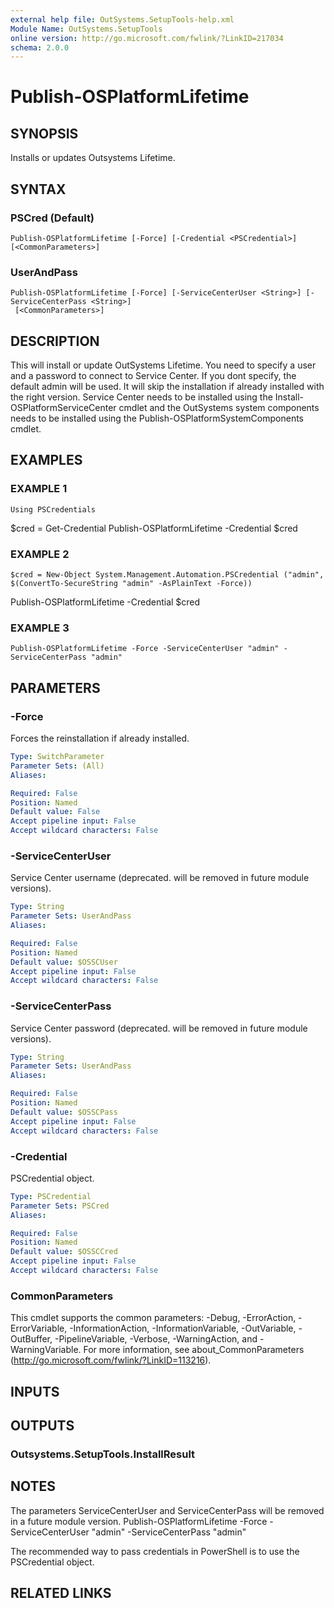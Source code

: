 ```yaml
---
external help file: OutSystems.SetupTools-help.xml
Module Name: OutSystems.SetupTools
online version: http://go.microsoft.com/fwlink/?LinkID=217034
schema: 2.0.0
---
```


# Publish-OSPlatformLifetime

## SYNOPSIS
Installs or updates Outsystems Lifetime.

## SYNTAX

### PSCred (Default)
```
Publish-OSPlatformLifetime [-Force] [-Credential <PSCredential>] [<CommonParameters>]
```

### UserAndPass
```
Publish-OSPlatformLifetime [-Force] [-ServiceCenterUser <String>] [-ServiceCenterPass <String>]
 [<CommonParameters>]
```

## DESCRIPTION
This will install or update OutSystems Lifetime.
You need to specify a user and a password to connect to Service Center.
If you dont specify, the default admin will be used.
It will skip the installation if already installed with the right version.
Service Center needs to be installed using the Install-OSPlatformServiceCenter cmdlet and the OutSystems system components needs to be installed using the Publish-OSPlatformSystemComponents cmdlet.

## EXAMPLES

### EXAMPLE 1
```
Using PSCredentials
```

$cred = Get-Credential
Publish-OSPlatformLifetime -Credential $cred

### EXAMPLE 2
```
$cred = New-Object System.Management.Automation.PSCredential ("admin", $(ConvertTo-SecureString "admin" -AsPlainText -Force))
```

Publish-OSPlatformLifetime -Credential $cred

### EXAMPLE 3
```
Publish-OSPlatformLifetime -Force -ServiceCenterUser "admin" -ServiceCenterPass "admin"
```

## PARAMETERS

### -Force
Forces the reinstallation if already installed.

```yaml
Type: SwitchParameter
Parameter Sets: (All)
Aliases:

Required: False
Position: Named
Default value: False
Accept pipeline input: False
Accept wildcard characters: False
```

### -ServiceCenterUser
Service Center username (deprecated.
will be removed in future module versions).

```yaml
Type: String
Parameter Sets: UserAndPass
Aliases:

Required: False
Position: Named
Default value: $OSSCUser
Accept pipeline input: False
Accept wildcard characters: False
```

### -ServiceCenterPass
Service Center password (deprecated.
will be removed in future module versions).

```yaml
Type: String
Parameter Sets: UserAndPass
Aliases:

Required: False
Position: Named
Default value: $OSSCPass
Accept pipeline input: False
Accept wildcard characters: False
```

### -Credential
PSCredential object.

```yaml
Type: PSCredential
Parameter Sets: PSCred
Aliases:

Required: False
Position: Named
Default value: $OSSCCred
Accept pipeline input: False
Accept wildcard characters: False
```

### CommonParameters
This cmdlet supports the common parameters: -Debug, -ErrorAction, -ErrorVariable, -InformationAction, -InformationVariable, -OutVariable, -OutBuffer, -PipelineVariable, -Verbose, -WarningAction, and -WarningVariable.
For more information, see about_CommonParameters (http://go.microsoft.com/fwlink/?LinkID=113216).

## INPUTS

## OUTPUTS

### Outsystems.SetupTools.InstallResult
## NOTES
The parameters ServiceCenterUser and ServiceCenterPass will be removed in a future module version.
Publish-OSPlatformLifetime -Force -ServiceCenterUser "admin" -ServiceCenterPass "admin"

The recommended way to pass credentials in PowerShell is to use the PSCredential object.

## RELATED LINKS
